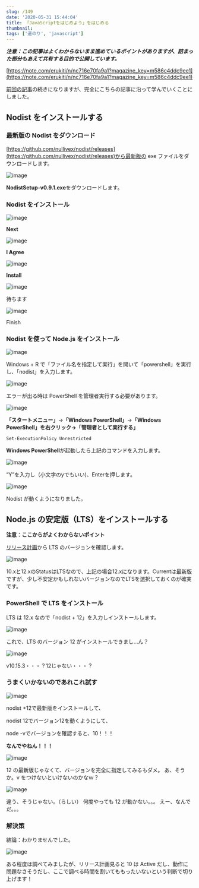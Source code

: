 ```yaml
---
slug: /149
date: '2020-05-31 15:44:04'
title: 「JavaScriptをはじめよう」をはじめる
thumbnail:
tags: ['道のり', 'javascript']
---
```

**_注意：この記事はよくわからないまま進めているポイントがありますが、詰まった部分もあえて共有する目的で公開しています。_**

[https://note.com/erukiti/n/nc716e70fa9a1?magazine_key=m586c4ddc9ee1](https://note.com/erukiti/n/nc716e70fa9a1?magazine_key=m586c4ddc9ee1)

[前回の記事](https://totolog34.com/141/)の続きになりますが、完全にこちらの記事に沿って学んでいくことにしました。

## Nodist をインストールする

### 最新版の Nodist をダウンロード
[https://github.com/nullivex/nodist/releases](https://github.com/nullivex/nodist/releases)から最新版の exe ファイルをダウンロードします。

![image](../../../../images/2020/05/image-34.png)

**NodistSetup-v0.9.1.exe**をダウンロードします。

### Nodist をインストール

![image](../../../../images/2020/05/image-35.png)

**Next**

![image](../../../../images/2020/05/image-36.png)

**I Agree**

![image](../../../../images/2020/05/image-37.png)

**Install**

![image](../../../../images/2020/05/image-38.png)

待ちます

![image](../../../../images/2020/05/image-39.png)

Finish

### Nodist を使って Node.js をインストール

![image](../../../../images/2020/05/image-40.png)

Windows + R で「ファイル名を指定して実行」を開いて「powershell」を実行し、「nodist」を入力します。

![image](../../../../images/2020/05/image-41.png)

エラーが出る時は PowerShell を管理者実行する必要があります。

![image](../../../../images/2020/05/image-42.png)

**「スタートメニュー」**→**「Windows PowerShell」**→**「Windows PowerShell」**を右クリック→**「管理者として実行する」**

```
Set-ExecutionPolicy Unrestricted
```

**Windows PowerShell**が起動したら上記のコマンドを入力します。

![image](../../../../images/2020/05/image-43.png)

“Y”を入力し（小文字のyでもいい)、Enterを押します。

![image](../../../../images/2020/05/image-44.png)

Nodist が動くようになりました。

## Node.js の安定版（LTS）をインストールする

**注意：ここからがよくわからないポイント**

[リリース計画](https://github.com/nodejs/Release)から LTS のバージョンを確認します。

![image](../../../../images/2020/05/image-45.png)

10.xと12.xのStatusはLTSなので、上記の場合12.xになります。Currentは最新版ですが、少し不安定かもしれないバージョンなのでLTSを選択しておくのが確実です。

### PowerShell で LTS をインストール

LTS は 12.x なので「nodist + 12」を入力しインストールします。

![image](../../../../images/2020/05/image-46.png)

これで、LTS のバージョン 12 がインストールできまし...ん？

![image](../../../../images/2020/05/image-47.png)

v10.15.3・・・？12じゃない・・・？

### うまくいかないのであれこれ試す

![image](../../../../images/2020/05/image-48.png)

nodist +12で最新版をインストールして、

nodist 12でバージョン12を動くようにして、

node -vでバージョンを確認すると、10！！！

**なんでやねん！！！**

![image](../../../../images/2020/05/image-49.png)

12 の最新版じゃなくて、バージョンを完全に指定してみるもダメ。
あ、そうか。v をつけないといけないのかなｗ？

![image](../../../../images/2020/05/image-50.png)

違う、そうじゃない。（らしい）
何度やっても 12 が動かない。。。
えー、なんでだ。。。

### 解決策

結論：わかりませんでした。

![image](../../../../images/2020/05/image-51.png)

ある程度は調べてみましたが、リリース計画見ると 10 は Active だし、動作に問題なさそうだし、ここで調べる時間を割いてももったいないという判断で切り上げます！
